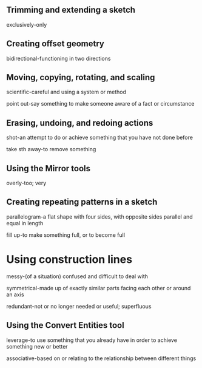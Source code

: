 ## Trimming and extending a sketch
exclusively-only
## Creating offset geometry
bidirectional-functioning in two directions
## Moving, copying, rotating, and scaling
scientific-careful and using a system or method

point out-say something to make someone aware of a fact or circumstance
## Erasing, undoing, and redoing actions
shot-an attempt to do or achieve something that you have not done before

take sth away-to remove something
## Using the Mirror tools
overly-too; very
## Creating repeating patterns in a sketch
parallelogram-a flat shape with four sides, with opposite sides parallel and equal in length

fill up-to make something full, or to become full
# Using construction lines
messy-(of a situation) confused and difficult to deal with

symmetrical-made up of exactly similar parts facing each other or around an axis

redundant-not or no longer needed or useful; superfluous
## Using the Convert Entities tool
leverage-to use something that you already have in order to achieve something new or better

associative-based on or relating to the relationship between different things

